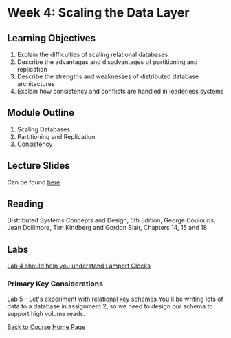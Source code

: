 # Week 4: Scaling the Data Layer

## Learning Objectives

1. Explain the difficulties of scaling relational databases
1. Describe the advantages and disadvantages of partitioning and replication 
1. Describe the strengths and weaknesses of distributed database  architectures
1. Explain how consistency and conflicts are handled in leaderless systems

## Module Outline

1. Scaling Databases
1. Partitioning and Replication
1. Consistency

## Lecture Slides
Can be found [here](https://gortonator.github.io/bsds-6650/lectures/week-4-data-layer/BSDS-2019-Week-4.pdf)

## Reading
Distributed Systems Concepts and Design, 5th Edition, George Coulouris, Jean Dollimore, Tim Kindberg and Gordon Blair, Chapters 14, 15 and 18

## Labs
[Lab 4 should help you understand Lamport Clocks](https://gortonator.github.io/bsds-6650/labs/lab-4)
### Primary Key Considerations
[Lab 5 - Let's experiment with relational key schemes](https://gortonator.github.io/bsds-6650/labs/lab-5)
You'll be writing lots of data to a database in assignment 2, so we need to design our schema to support high volume reads.

[Back to Course Home Page](https://gortonator.github.io/bsds-6650/)
